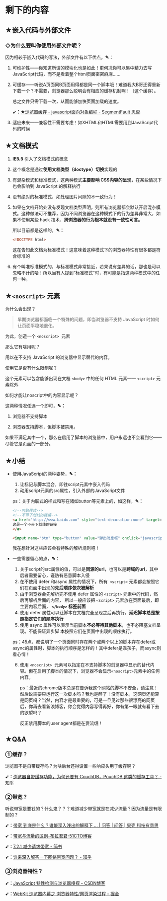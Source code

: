 # 剩下的内容

## ★嵌入代码与外部文件

### ◇为什么要叫你使用外部文件呢？

因为相较于嵌入代码的写法，外部文件有以下优点，**✎：**

1.  可维护性——你知道所谓的模块化也是如此！更何况你可以集中精力去写JavaScript代码，而不是看着整个html页面密密麻麻……

2. 可缓存——听说A页面同B页面用得都是同一个脚本哦！难道我大B哥还得重新下载一个？不需要，浏览器那么聪明会有相应的缓存机制啊！（这个缓存）。

   总之文件只需下载一次，从而能够加快页面加载的速度。

   **➹：**[★浏览器缓存 - javascript面向对象编程 - SegmentFault 思否](https://segmentfault.com/a/1190000008377508)

3.  适应未来——兼容性不需要考虑！如XHTML和HTML需要用到JavaScript代码的时候

## ★文档模式

1. **IE5.5** 引入了文档模式的概念

2. 这个概念是通过**使用文档类型（doctype）切换**实现的

3. 有混杂模式和标准模式，这两种模式**主要影响 CSS内容的呈现**，在某些情况下也会影响到 JavaScript 的解释执行

4. 没有绝对的标准模式，如处理图片间隙的不一致行为！

5. 如果在文档开始处没有发现文档类型声明，则所有浏览器都会默认开启混杂模式。这种做法可不推荐，因为不同浏览器在这种模式下的行为差异非常大，如果不使用某些 hack 技术，**跨浏览器的行为根本就没有一致性可言。**

   所以目前都是这样的，**✎：**

   ```html
   <!DOCTYPE html>
   ```

   这在告知此文档为标准模式！这意味着这种模式下的浏览器特性有很多都是符合标准的

6. 有个叫准标准模式的，与标准模式非常接近，若果说有差异的话，那也是可以忽略不计的哈！所以当有人提到“标准模式”时，有可能是指这两种模式中的任何一种。

## ★`<noscript>` 元素

为什么会出现？

> 早期浏览器都面临一个特殊的问题，即当浏览器不支持 JavaScript 时如何让页面平稳地退化。

为此，创造一个 `<noscript> `元素

那么它有啥用呢？

用以在不支持 JavaScript 的浏览器中显示替代的内容。

使用它是否有什么限制呢？

这个元素可以包含能够出现在文档 `<body>` 中的任何 HTML 元素—— `<script>` 元素除外

如何才能让noscript中的内容显示呢？

这两种情况任选一个即可，**✎：**

1. 浏览器不支持脚本

2.  浏览器支持脚本，但脚本被禁用。

如果不满足其中一个，那么在启用了脚本的浏览器中，用户永远也不会看到它——尽管它是页面的一部分。

## ★小结

- 使用JavaScript的两种姿势，**✎：**

  1. 让标记与脚本混合，即往script元素中嵌入代码
  2. 动用script元素的src属性，引入外部的JavaScript文件

  ps：关于内联式的样式和写在诸如button等元素上的，如这样，**✎：**

  ```html
  <!--内联样式-->
  <!--不带下划线的链接-->
  <a href="http://www.baidu.com" style="text-decoration:none" target="_blank">
  这是一个不带下划线的链接
  </a>
  
  ```

  ```html
  <input name="btn" type="button" value="弹出消息框" onclick="javascript:alert('欢迎你');"/>
  ```

  我在想针对这些应该会有特殊的解析规则吧！

- 一些需要留心的点，**✎：**

  1. 关于script的src属性的值，可以是**同源的url**，也可以是**跨域的url**，其中后者需要留心，谨防有恶意脚本入侵
  2. 在不使用 defer 和async 属性的情况下，所有` <script>` 元素都会按照它们在页面中出现的**先后顺序依次被解析**
  3.  由于浏览器会先解析完不使用 defer 属性的 `<script>` 元素中的代码，然后再解析后面的内容，
     所以一般应该把 `<script>` 元素放在页面最后，即主要内容后面， **`</body>` 标签前面**
  4. 使用 defer 属性可以让脚本在文档完全呈现之后再执行。**延迟脚本总是按照指定它们的顺序执行**
  5.  使用 async 属性可以表示当前脚本**不必等待其他脚本**，也不必阻塞文档呈现。不能保证异步脚
     本按照它们在页面中出现的顺序执行。

  ps：45点，都说明了一个页面同时存在两个或两个以上的脚本存在defer或async的属性时，脚本的执行顺序是怎样的！其中defer是乖孩子，而async则看心情！

  6. 使用 `<noscript> `元素可以指定在不支持脚本的浏览器中显示的替代内容。但在启用了脚本的情况下，浏览器不会显示` <noscript> `元素中的任何内容。

     ps：最近的chrome版本总是在告诉我这个网站的脚本不安全，请注意！然后说需要只运行这一次脚本吗？我也是醉了！没有脚本，这网页还能算是网页吗？当然，内容才是最重要的，可是一旦见过那些很漂亮的网页后，你再去看新浪博客，你会觉得内容写得再好，你有第一眼就有看下去的欲望吗？

     反正禁用脚本的user agent都是在耍流氓！

## ★Q&A

### ①缓存？

浏览器不是自带缓存吗？为啥后台还得设置一些响应头用于缓存啊？

**➹：**[浏览器自带缓存功能，为何还要有 CouchDB，PouchDB 这类的缓存工具？ - 知乎](https://www.zhihu.com/question/56688571)

### ②带宽？

听说带宽是要钱的？什么鬼？？？难道减少带宽就是在减少流量？因为流量是有限制的？

**➹：**[带宽 到底是什么？谁能深入浅出的解释下 ... | 问答 | 问答 | 果壳 科技有意思](https://www.guokr.com/question/617425/)

**➹：**[带宽与流量的区别-布拉君君-51CTO博客](http://blog.51cto.com/5148737/1673230)

**➹：**[7.2.1 减少请求带宽 - 简书](https://www.jianshu.com/p/ec8cb840d528)

**➹：**[谁来深入解答一下网络带宽问题？ - 知乎](https://www.zhihu.com/question/40309762)

### ③浏览器特性？

**➹：**[JavaScript 特性检测与浏览器嗅探 - CSDN博客](https://blog.csdn.net/qq402164452/article/details/54882332)

**➹：**[WebKit 浏览器内幕之 浏览器特性/网页渲染过程 - 掘金](https://juejin.im/post/5a976315f265da4e87010131)









